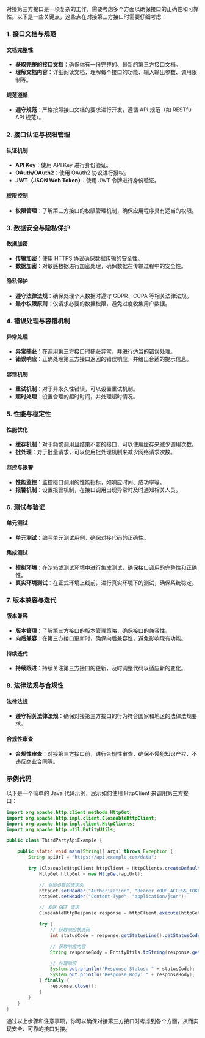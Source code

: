 对接第三方接口是一项复杂的工作，需要考虑多个方面以确保接口的正确性和可靠性。以下是一些关键点，这些点在对接第三方接口时需要仔细考虑：

### 1. 接口文档与规范

#### 文档完整性

- **获取完整的接口文档**：确保你有一份完整的、最新的第三方接口文档。
- **理解文档内容**：详细阅读文档，理解每个接口的功能、输入输出参数、调用限制等。

#### 规范遵循

- **遵守规范**：严格按照接口文档的要求进行开发，遵循 API 规范（如 RESTful API 规范）。

### 2. 接口认证与权限管理

#### 认证机制

- **API Key**：使用 API Key 进行身份验证。
- **OAuth/OAuth2**：使用 OAuth2 协议进行授权。
- **JWT（JSON Web Token）**：使用 JWT 令牌进行身份验证。

#### 权限控制

- **权限管理**：了解第三方接口的权限管理机制，确保应用程序具有适当的权限。

### 3. 数据安全与隐私保护

#### 数据加密

- **传输加密**：使用 HTTPS 协议确保数据传输的安全性。
- **数据加密**：对敏感数据进行加密处理，确保数据在传输过程中的安全性。

#### 隐私保护

- **遵守法律法规**：确保处理个人数据时遵守 GDPR、CCPA 等相关法律法规。
- **最小权限原则**：仅请求必要的数据权限，避免过度收集用户数据。

### 4. 错误处理与容错机制

#### 异常处理

- **异常捕获**：在调用第三方接口时捕获异常，并进行适当的错误处理。
- **错误响应**：正确处理第三方接口返回的错误响应，并给出合适的提示信息。

#### 容错机制

- **重试机制**：对于非永久性错误，可以设置重试机制。
- **超时处理**：设置合理的超时时间，并处理超时情况。

### 5. 性能与稳定性

#### 性能优化

- **缓存机制**：对于频繁调用且结果不变的接口，可以使用缓存来减少调用次数。
- **批处理**：对于批量请求，可以使用批处理机制来减少网络请求次数。

#### 监控与报警

- **性能监控**：监控接口调用的性能指标，如响应时间、成功率等。
- **报警机制**：设置报警机制，在接口调用出现异常时及时通知相关人员。

### 6. 测试与验证

#### 单元测试

- **单元测试**：编写单元测试用例，确保对接代码的正确性。

#### 集成测试

- **模拟环境**：在沙箱或测试环境中进行集成测试，确保接口调用的完整性和正确性。
- **真实环境测试**：在正式环境上线前，进行真实环境下的测试，确保系统稳定。

### 7. 版本兼容与迭代

#### 版本兼容

- **版本管理**：了解第三方接口的版本管理策略，确保接口的兼容性。
- **向后兼容**：在第三方接口更新时，确保向后兼容性，避免影响现有功能。

#### 持续迭代

- **持续跟进**：持续关注第三方接口的更新，及时调整代码以适应新的变化。

### 8. 法律法规与合规性

#### 法律法规

- **遵守相关法律法规**：确保对接第三方接口的行为符合国家和地区的法律法规要求。

#### 合规性审查

- **合规性审查**：对接第三方接口前，进行合规性审查，确保不侵犯知识产权、不违反商业合同等。

### 示例代码

以下是一个简单的 Java 代码示例，展示如何使用 HttpClient 来调用第三方接口：

```java
import org.apache.http.client.methods.HttpGet;
import org.apache.http.impl.client.CloseableHttpClient;
import org.apache.http.impl.client.HttpClients;
import org.apache.http.util.EntityUtils;

public class ThirdPartyApiExample {

    public static void main(String[] args) throws Exception {
        String apiUrl = "https://api.example.com/data";

        try (CloseableHttpClient httpClient = HttpClients.createDefault()) {
            HttpGet httpGet = new HttpGet(apiUrl);

            // 添加必要的请求头
            httpGet.setHeader("Authorization", "Bearer YOUR_ACCESS_TOKEN");
            httpGet.setHeader("Content-Type", "application/json");

            // 发送 GET 请求
            CloseableHttpResponse response = httpClient.execute(httpGet);

            try {
                // 获取响应状态码
                int statusCode = response.getStatusLine().getStatusCode();

                // 获取响应内容
                String responseBody = EntityUtils.toString(response.getEntity());

                // 处理响应
                System.out.println("Response Status: " + statusCode);
                System.out.println("Response Body: " + responseBody);
            } finally {
                response.close();
            }
        }
    }
}
```

通过以上步骤和注意事项，你可以确保对接第三方接口时考虑到各个方面，从而实现安全、可靠的接口对接。
